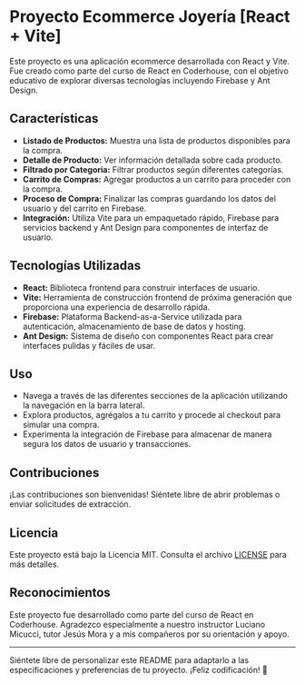 # Proyecto Ecommerce Joyería [React + Vite]

Este proyecto es una aplicación ecommerce desarrollada con React y Vite. Fue creado como parte del curso de React en Coderhouse, con el objetivo educativo de explorar diversas tecnologías incluyendo Firebase y Ant Design.

## Características

- **Listado de Productos:** Muestra una lista de productos disponibles para la compra.
- **Detalle de Producto:** Ver información detallada sobre cada producto.
- **Filtrado por Categoría:** Filtrar productos según diferentes categorías.
- **Carrito de Compras:** Agregar productos a un carrito para proceder con la compra.
- **Proceso de Compra:** Finalizar las compras guardando los datos del usuario y del carrito en Firebase.
- **Integración:** Utiliza Vite para un empaquetado rápido, Firebase para servicios backend y Ant Design para componentes de interfaz de usuario.

## Tecnologías Utilizadas

- **React:** Biblioteca frontend para construir interfaces de usuario.
- **Vite:** Herramienta de construcción frontend de próxima generación que proporciona una experiencia de desarrollo rápida.
- **Firebase:** Plataforma Backend-as-a-Service utilizada para autenticación, almacenamiento de base de datos y hosting.
- **Ant Design:** Sistema de diseño con componentes React para crear interfaces pulidas y fáciles de usar.

## Uso

- Navega a través de las diferentes secciones de la aplicación utilizando la navegación en la barra lateral.
- Explora productos, agrégalos a tu carrito y procede al checkout para simular una compra.
- Experimenta la integración de Firebase para almacenar de manera segura los datos de usuario y transacciones.

## Contribuciones

¡Las contribuciones son bienvenidas! Siéntete libre de abrir problemas o enviar solicitudes de extracción.

## Licencia

Este proyecto está bajo la Licencia MIT. Consulta el archivo [LICENSE](./LICENSE) para más detalles.

## Reconocimientos

Este proyecto fue desarrollado como parte del curso de React en Coderhouse. Agradezco especialmente a nuestro instructor Luciano Micucci, tutor Jesús Mora y a mis compañeros por su orientación y apoyo.

---

Siéntete libre de personalizar este README para adaptarlo a las especificaciones y preferencias de tu proyecto. ¡Feliz codificación! 🚀
